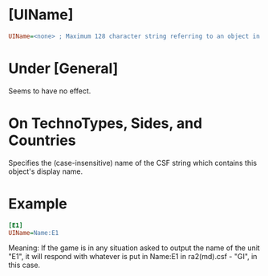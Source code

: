 # [UIName]

```ini
UIName=<none> ; Maximum 128 character string referring to an object in the string table
```

# Under [General]

Seems to have no effect.

# On TechnoTypes, Sides, and Countries

Specifies the (case-insensitive) name of the CSF string which contains this object's display name. 

# Example 
```ini
[E1]
UIName=Name:E1
```
Meaning: If the game is in any situation asked to output the name of the unit "E1", it will respond with whatever is put in Name:E1 in ra2(md).csf - "GI", in this case. 